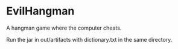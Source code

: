 # EvilHangman
A hangman game where the computer cheats.

Run the jar in out/artifacts with dictionary.txt in the same directory.
